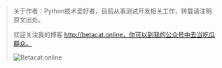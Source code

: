 > 关于作者：Python技术爱好者，目前从事测试开发相关工作，转载请注明原文出处。
>
> 欢迎关注我的博客 http://betacat.online，你可以到我的公众号中去当吃瓜群众。
>
> ![Betacat.online](http://betacat.online/images/wechat-qrcode.jpg)